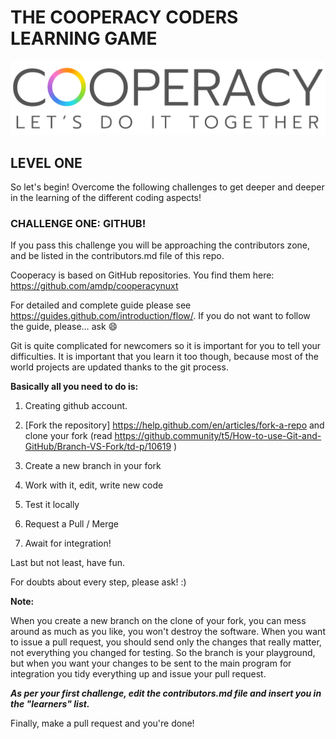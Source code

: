# THE COOPERACY CODERS LEARNING GAME

![Image](assets/image/github/image3.png)


## LEVEL ONE

So let's begin! Overcome the following challenges
to get deeper and deeper in the learning of
the different coding aspects!

### CHALLENGE ONE: GITHUB!

If you pass this challenge you 
will be approaching the contributors 
zone, and be listed in the 
contributors.md file of this repo.

Cooperacy is based on GitHub repositories. 
You find them here: https://github.com/amdp/cooperacynuxt

For detailed and complete guide please see 
https://guides.github.com/introduction/flow/.
If you do not want to follow the guide, please… ask 😄

Git is quite complicated for newcomers 
so it is important for you to tell your 
difficulties. It is important that you learn it
too though, because most of the world projects 
are updated thanks to the git process.

**Basically all you need to do is:**
1.  Creating github account.
    
2.  [Fork the repository]
https://help.github.com/en/articles/fork-a-repo
and clone your fork 
(read https://github.community/t5/How-to-use-Git-and-GitHub/Branch-VS-Fork/td-p/10619 )
    
3.  Create a new branch in your fork
    
4.  Work with it, edit, write new code
    
5.  Test it locally
    
6.  Request a Pull / Merge
    
7.  Await for integration!

Last but not least, have fun.

For doubts about every step, please ask! :)

**Note:**

When you create a new branch on the 
clone of your fork, you can mess 
around as much as you like, you won't 
destroy the software. When you want to
issue a pull request, you should send 
only the changes that really matter, 
not everything you changed for testing. 
So the branch is your playground, but 
when you want your changes to be sent 
to the main program for integration 
you tidy everything up and issue your 
pull request.

***As per your first challenge, 
edit the contributors.md file 
and insert you in the "learners" list.***

Finally, make a pull request and you're done!
